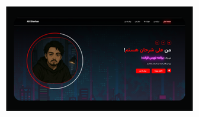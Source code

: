 ![logo](https://github.com/sharhanship/sharhanproject/blob/main/content/mypic/picsharhanresume.png)
